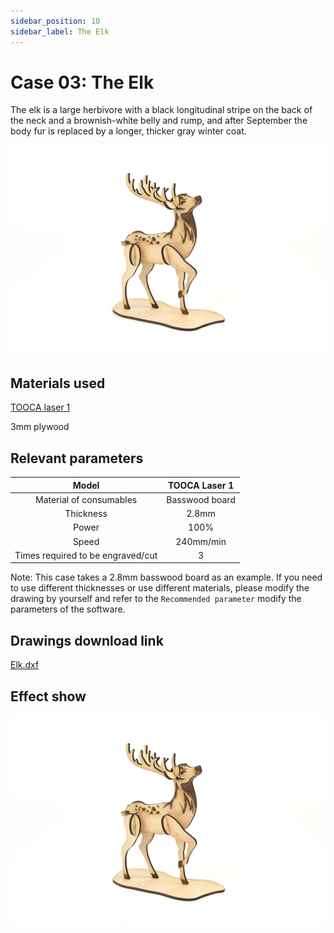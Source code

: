 ```yaml
---
sidebar_position: 10
sidebar_label: The Elk
---
```


# Case 03: The Elk



The elk is a large herbivore with a black longitudinal stripe on the back of the neck and a brownish-white belly and rump, and after September the body fur is replaced by a longer, thicker gray winter coat.

![](./images/tooca-laser-1-case-03-01.png)

## Materials used

[TOOCA laser 1](https://www.elecfreaks.com/elecfreaks-tooca-laser-1.html)

3mm plywood


## Relevant parameters

|Model|TOOCA Laser 1|
|:-------:|:-------:|
|Material of consumables|Basswood board|
|Thickness|2.8mm|
|Power|100%|
|Speed|240mm/min|
|Times required to be engraved/cut|3|

Note: This case takes a 2.8mm basswood board as an example. If you need to use different thicknesses or use different materials, please modify the drawing by yourself and refer to the `Recommended parameter` modify the parameters of the software.

## Drawings download link

[Elk.dxf](https://minhaskamal.github.io/DownGit/#/home?url=https://github.com/elecfreaks/learn-en/blob/master/tooca-laser-1/file/Cutting/Elk/Elk.dxf)

## Effect show

![](./images/tooca-laser-1-case-03-01.png)
